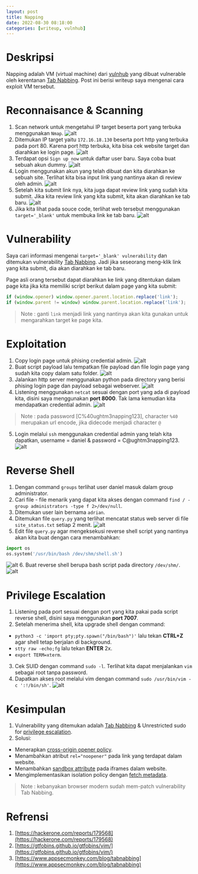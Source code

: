 ```yaml
---
layout: post
title: Napping
date: 2022-08-30 08:18:00
categories: [writeup, vulnhub]
---
```


# Deskripsi
Napping adalah VM (virtual machine) dari [vulnhub](https://www.vulnhub.com/) yang dibuat vulnerable oleh kerentanan [Tab Nabbing](https://www.grcelearning.com/blog/what-is-tabnabbing-how-it-works-and-what-you-can-do-to-prevent-it). Post ini berisi writeup saya mengenai cara exploit VM tersebut. 

# Reconnaisance & Scanning
1. Scan network untuk mengetahui IP target beserta port yang terbuka menggunakan `Nmap`.
![alt](/blog/pic/napping/1.png)
2. Ditemukan IP target yaitu `172.16.18.130` beserta port http yang terbuka pada port 80. Karena port http terbuka, kita bisa cek website target dan diarahkan ke login page.
![alt](/blog/pic/napping/2.png)
3. Terdapat opsi `Sign up now` untuk daftar user baru. Saya coba buat sebuah akun dummy.
![alt](/blog/pic/napping/3.png)
4. Login menggunakan akun yang telah dibuat dan kita diarahkan ke sebuah site. Terlihat kita bisa input link yang nantinya akan di review oleh admin.
![alt](/blog/pic/napping/4.png)
5. Setelah kita submit link nya, kita juga dapat review link yang sudah kita submit. Jika kita review link yang kita submit, kita akan diarahkan ke tab baru.
![alt](/blog/pic/napping/5.png)
6. Jika kita lihat pada souce code, terlihat web tersebut menggunakan `target='_blank'` untuk membuka link ke tab baru. 
![alt](/blog/pic/napping/6.png)

# Vulnerability
Saya cari informasi mengenai `target='_blank' vulnerability` dan ditemukan vulnerability [Tab Nabbing](https://www.grcelearning.com/blog/what-is-tabnabbing-how-it-works-and-what-you-can-do-to-prevent-it). Jadi jika seseorang meng-klik link yang kita submit, dia akan diarahkan ke tab baru.

Page asli orang tersebut dapat diarahkan ke link yang ditentukan dalam page kita jika kita memiliki script berikut dalam page yang kita submit:
```js
if (window.opener) window.opener.parent.location.replace('link');
if (window.parent != window) window.parent.location.replace('link');
```
> Note : ganti `link` menjadi link yang nantinya akan kita gunakan untuk mengarahkan target ke page kita.

# Exploitation
1. Copy login page untuk phising credential admin.
![alt](/blog/pic/napping/8.png)
2. Buat script payload lalu tempatkan file payload dan file login page yang sudah kita copy dalam satu folder.
![alt](/blog/pic/napping/9.png)
3. Jalankan http server menggunakan python pada directory yang berisi phising login page dan payload sebagai webserver.
![alt](/blog/pic/napping/11.png)
4. Listening menggunakan `netcat` sesuai dengan port yang ada di payload kita, disini saya menggunakan **port 8000**. Tak lama kemudian kita mendapatkan credential admin.
![alt](/blog/pic/napping/10.png)
>  Note : pada password [C%40ughtm3napping123], character `%40` merupakan url encode, jika didecode menjadi character `@`
5. Login melalui `ssh` menggunakan credential admin yang telah kita dapatkan, username = daniel & password = C@ughtm3napping123.
![alt](/blog/pic/napping/12.png)

# Reverse Shell
1. Dengan command `groups` terlihat user daniel masuk dalam group administrator.
2. Cari file - file menarik yang dapat kita akses dengan command `find / -group administrators -type f 2>/dev/null`.
3. Ditemukan user lain bernama `adrian`.
4. Ditemukan file `query.py` yang terlihat mencatat status web server di file `site_status.txt` setiap 2 menit.
![alt](/blog/pic/napping/13.png)
5. Edit file `query.py` agar mengeksekusi reverse shell script yang nantinya akan kita buat dengan cara menambahkan:
```python
import os
os.system('/usr/bin/bash /dev/shm/shell.sh')
```
![alt](/blog/pic/napping/13,5.png)
6. Buat reverse shell berupa bash script pada directory `/dev/shm/`.
![alt](/blog/pic/napping/14.png)

# Privilege Escalation
1. Listening pada port sesuai dengan port yang kita pakai pada script reverse shell, disini saya menggunakan **port 7007**.
2. Setelah menerima shell, kita upgrade shell dengan command:
- `python3 -c 'import pty;pty.spawn("/bin/bash")'` lalu tekan **CTRL+Z** agar shell tetap berjalan di background.
- `stty raw -echo;fg` lalu tekan **ENTER** 2x.
- `export TERM=xterm`.
3. Cek SUID dengan command `sudo -l`. Terlihat kita dapat menjalankan `vim` sebagai root tanpa password.
4. Dapatkan akses root melalui vim dengan command `sudo /usr/bin/vim -c ':!/bin/sh'`.
![alt](/blog/pic/napping/15.png)

# Kesimpulan
1. Vulnerability yang ditemukan adalah [Tab Nabbing](https://www.grcelearning.com/blog/what-is-tabnabbing-how-it-works-and-what-you-can-do-to-prevent-it) & Unrestricted sudo for [privilege escalation](https://knowledge-base.secureflag.com/vulnerabilities/broken_authorization/privilege_escalation_linux.html).
2. Solusi:
- Menerapkan [cross-origin opener policy](https://developer.mozilla.org/en-US/docs/Web/HTTP/Headers/Cross-Origin-Opener-Policy).
- Menambahkan atribut `rel="noopener"` pada link yang terdapat dalam website.
- Menambahkan [sandbox attribute](https://www.w3schools.com/tags/att_sandbox.asp) pada iframes dalam website.
- Mengimplementasikan isolation policy dengan [fetch metadata](https://www.appsecmonkey.com/blog/fetch-metadata).

> Note : kebanyakan browser modern sudah mem-patch vulnerability Tab Nabbing.

# Refrensi
1. [https://hackerone.com/reports/179568](https://hackerone.com/reports/179568)
2. [https://gtfobins.github.io/gtfobins/vim/](https://gtfobins.github.io/gtfobins/vim/)
3. [https://www.appsecmonkey.com/blog/tabnabbing](https://www.appsecmonkey.com/blog/tabnabbing)
